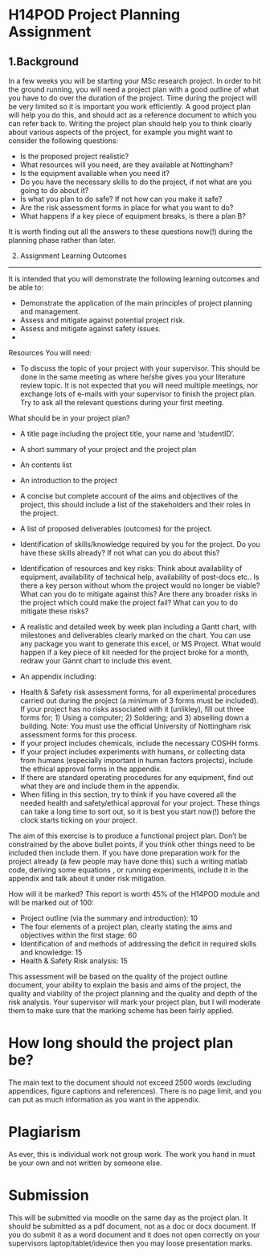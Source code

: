 H14POD  Project Planning Assignment
===================================

1.Background
------------
In a few weeks you will be starting your MSc research project.  In order to hit the ground running, you will need a project plan with a good outline of what you have to do over the duration of the project.  Time during the project will be very limited so it is important you work efficiently. A good project plan will help you do this, and should act as a reference document to which you can refer back to. Writing the project plan should help you to think clearly about various aspects of the project, for example you might want to consider the following questions:

 - Is the proposed project realistic?
 - What resources will you need, are they available at Nottingham?
 - Is the equipment available when you need it?
 - Do you have the necessary skills to do the project, if not what are you going to do about it?
 - Is what you plan to do safe?  If not how can you make it safe?
 - Are the risk assessment forms in place for what you want to do?
 - What happens if a key piece of equipment breaks, is there a plan B?

It is worth finding out all the answers to these questions now(!) during the planning phase rather than later.

2. Assignment Learning Outcomes
-------------------------------

It is intended that you will demonstrate the following learning outcomes and be able to:
 - Demonstrate the application of the main principles of project planning and management.
 - Assess and mitigate against potential project risk.
 - Assess and mitigate against safety issues.
 - 
Resources
You will need:
 - To discuss the topic of your project with your supervisor.  This should be done in the same meeting as where he/she gives you your literature review topic.  It is not expected that you will need multiple meetings, nor exchange lots of e-mails with your supervisor to finish the project plan.  Try to ask all the relevant questions during your first meeting.

What should be in your project plan?
 - A title page including the project title, your name and ‘studentID’.
      
 - A short summary of your project and the project plan
      
 - An contents list
      
 - An introduction to the project
      
 - A concise but complete account of the aims and objectives of the project, this should include a list of the stakeholders and their roles in the project.
      
 - A list of proposed deliverables (outcomes) for the project.
      
 - Identification of skills/knowledge required by you for the project. Do you have these skills already?  If not what can you do about this?
      
 - Identification of resources and key risks: Think about availability of equipment, availability of technical help, availability of post-docs etc..  Is there a key person without whom the project would no longer be viable?  What can you do to mitigate against this?  Are there any broader risks in the project which could make the project fail?  What can you to do mitigate these risks?
                          
 - A realistic and detailed week by week plan including a Gantt chart, with milestones and deliverables clearly marked on the chart.  You can use any package you want to generate this excel, or MS Project.  What would happen if a key piece of kit needed for the project broke for a month, redraw your Gannt chart to include this event.
      
 - An appendix including:
 * Health & Safety risk assessment forms, for all experimental procedures carried out during the project (a minimum of 3 forms must be included).  If your project has no risks associated with it (unlikley), fill out three forms for; 1) Using a computer; 2) Soldering; and 3) abseiling down a building. Note: You must use the official University of Nottingham risk assessment forms for this process.
 * If your project includes chemicals, include the necessary COSHH forms.
 * If your project includes experiments with humans, or collecting data from humans (especially important in human factors projects), include the ethical approval forms in the appendix.
 * If there are standard operating procedures for any equipment, find out what they are and include them in the appendix.
 * When filling in this section, try to think if you have covered all the needed health and safety/ethical approval for your project.  These things can take a long time to sort out, so it is best you start now(!) before the clock starts ticking on your project.

The aim of this exercise is to produce a functional project plan.  Don’t be constrained by the above bullet points, if you think other things need to be included then include them.  If you have done preparation work for the project  already (a few people may have done this) such a writing matlab code, deriving some equations , or running experiments, include it in the appendix and talk about it under risk mitigation.


How will it be marked?
This report is worth 45% of the H14POD module and will be marked out of 100:
 - Project outline (via the summary and introduction): 10
 - The four elements of a project plan, clearly stating the aims and objectives within the first stage: 60
 - Identification of and methods of addressing the deficit in required skills and knowledge: 15
 - Health & Safety Risk analysis: 15

This assessment will be based on the quality of the project outline document, your ability to explain the basis and aims of the project, the quality and viability of the project planning and the quality and depth of the risk analysis. Your supervisor will mark your project plan, but I will moderate them to make sure that the marking scheme has been fairly applied.

How long should the project plan be?
====================================
The main text to the document should not exceed 2500 words (excluding appendices, figure captions and references).  There is no page limit, and you can put as much information as you want in the appendix.

Plagiarism
==========
As ever, this is individual work not group work.  The work you hand in must be your own and not written by someone else.

Submission
==========
This will be submitted via moodle on the same day as the project plan.  It should be submitted as a pdf document, not as a doc or docx document.  If you do submit it as a word document and it does not open correctly on your supervisors laptop/tablet/idevice then you may loose presentation marks.
